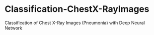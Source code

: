 # Classification-ChestX-RayImages
Classification of Chest X-Ray Images (Pneumonia) with Deep Neural Network
